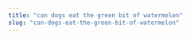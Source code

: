 ```yaml
---
title: "can dogs eat the green bit of watermelon"
slug: "can-dogs-eat-the-green-bit-of-watermelon"
---
```


